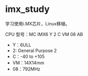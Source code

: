 # imx_study
学习使用i.MX芯片，Linux移植。

CPU 型号：MC IMX6 Y 2 C VM 08 AB
- Y：6ULL
- 2: General Purpose 2
- C：-40 to +105
- VM：14X14mm
- 08：792MHz

